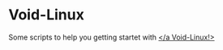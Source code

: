 # Void-Linux 
Some scripts to help you getting startet with <a href="http://www.voidlinux.eu/"></a Void-Linux!>
